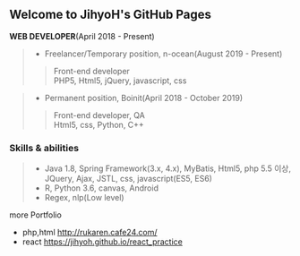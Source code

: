 ## Welcome to JihyoH's GitHub Pages




**WEB DEVELOPER**(April 2018 - Present)   
   
>- Freelancer/Temporary position, n-ocean(August 2019 - Present)   
>> Front-end developer   
>> PHP5, Html5, jQuery, javascript, css   

>- Permanent position, Boinit(April 2018 - October 2019)   
>> Front-end developer, QA   
>> Html5, css, Python, C++  





### Skills & abilities
> - Java 1.8, Spring Framework(3.x, 4.x), MyBatis, Html5, php 5.5 이상, JQuery, Ajax, JSTL, css, javascript(ES5, ES6)   
> - R, Python 3.6, canvas, Android   
> - Regex, nlp(Low level)   




more Portfolio   
- php,html <http://rukaren.cafe24.com/>   
- react <https://jihyoh.github.io/react_practice>   




